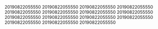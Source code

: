 20190822055550
20190822055550
20190822055550
20190822055550
20190822055550
20190822055550
20190822055550
20190822055550
20190822055550
20190822055550
20190822055550
20190822055550
20190822055550
20190822055550
20190822055550
